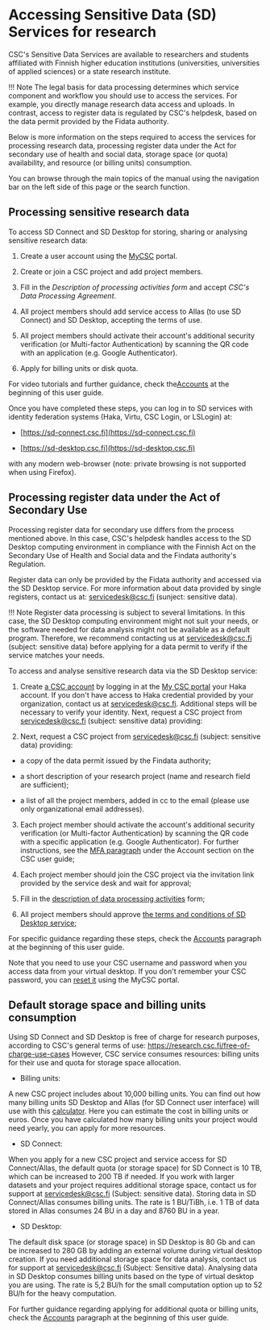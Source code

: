 # Accessing Sensitive Data (SD) Services for research
  
CSC's Sensitive Data Services are available to researchers and students affiliated with Finnish higher education institutions (universities, universities of applied sciences) or a state research institute. 

!!! Note
    The legal basis for data processing determines which service component and workflow you should use to access the services. For example, you directly manage research data access and uploads. In contrast, access to register data is regulated by CSC's helpdesk, based on the data permit provided by the Fidata authority. 

Below is more information on the steps required to access the services for processing research data, processing register data under the Act for secondary use of health and social data, storage space (or quota) availability, and resource (or billing units) consumption.

You can browse through the main topics of the manual using the navigation bar on the left side of this page or the search function.
 
  
  

## Processing sensitive research data
 	 
  
To access SD Connect and SD Desktop for storing, sharing or analysing sensitive research data:

1. Create a user account using the [MyCSC](https://my.csc.fi) portal.  

2. Create or join a CSC project and add project members.

3. Fill in the _Description of processing activities form_ and accept _CSC's Data Processing Agreement_.


4. All project members should add service access to Allas (to use SD Connect) and SD Desktop, accepting the terms of use. 


5. All project members should activate their account's additional security verification (or Multi-factor Authentication) by scanning the QR code with an application (e.g. Google Authenticator).


6. Apply for billing units or disk quota.


For video tutorials and further guidance, check the[Accounts](../../accounts/index.md) at the beginning of this user guide.

Once you have completed these steps, you can log in to SD services with identity federation systems (Haka, Virtu, CSC Login, or LSLogin) at:

* [https://sd-connect.csc.fi](https://sd-connect.csc.fi) 	 
  
 * [https://sd-desktop.csc.fi](https://sd-desktop.csc.fi)	 
  

with any modern web-browser (note: private browsing is not supported when using Firefox).


## Processing register data under the Act of Secondary Use

Processing register data for secondary use differs from the process mentioned above. In this case, CSC's helpdesk handles access to the SD Desktop computing environment in compliance with the Finnish Act on the Secondary Use of Health and Social data and the Findata authority's Regulation.

Register data can only be provided by the Fidata authority and accessed via the SD Desktop service. For more information about data provided by single registers, contact us at: servicedesk@csc.fi (sunject: sensitive data).


!!! Note
    Register data processing is subject to several limitations. In this case, the SD Desktop computing environment might not suit your needs, or the software needed for data analysis might not be available as a default program. Therefore, we recommend contacting us at servicedesk@csc.fi (subject: sensitive data) before applying for a data permit to verify if the service matches your needs. 

To access and analyse sensitive research data via the SD Desktop service:

 1. Create [a CSC account](../../accounts/how-to-create-new-user-account.md) by logging in at the [My CSC portal](https://my.csc.fi) your Haka account. If you don't have access to Haka credential provided by your organization, contact us at servicedesk@csc.fi. Additional steps will be necessary to verify your identity.
Next, request a CSC project from servicedesk@csc.fi (subject: sensitive data) providing: 

2. Next, request a CSC project from servicedesk@csc.fi (subject: sensitive data) providing: 

* a copy of the data permit issued by the Findata authority;

* a short description of your research project (name and research field are sufficient);
 
* a list of all the project members, added in cc to the email (please use only organizational email addresses).
  
 	 
3. Each project member should activate the account's additional security verification (or Multi-factor Authentication) by scanning the QR code with a specific application (e.g. Google Authenticator). For further instructions, see the [MFA paragraph](../../accounts/mfa.md) under the Account section on the CSC user guide;


4. Each project member should join the CSC project via the invitation link provided by the service desk and wait for approval;
  
 	
5. Fill in the [description of data processing activities](../../accounts/when-your-project-handles-personal-data.md) form;	 
  
 	 
6. All project members should approve [the terms and conditions of SD Desktop service](../../accounts/how-to-add-service-access-for-project.md#member);	 
  
 	 
For specific guidance regarding these steps, check the [Accounts](../../accounts/index.md) paragraph at the beginning of this user guide.	 
  
Note that you need to use your CSC username and password when you access data from your virtual desktop. If you don't remember your CSC password, you can [reset it](../../accounts/how-to-change-password.md) using the MyCSC portal.
  
 	 
## Default storage space and billing units consumption

Using SD Connect and SD Desktop is free of charge for research purposes, according to CSC's general terms of use: https://research.csc.fi/free-of-charge-use-cases However, CSC service consumes resources: billing units for their use and quota for storage space allocation. 

* Billing units:

A new CSC project includes about 10,000 billing units. You can find out how many billing units SD Desktop and Allas (for SD Connect user interface) will use with this [calculator](https://research.csc.fi/pricing). Here you can estimate the cost in billing units or euros. Once you have calculated how many billing units your project would need yearly, you can apply for more resources.


* SD Connect:

When you apply for a new CSC project and service access for SD Connect/Allas, the default quota (or storage space) for SD Connect is 10 TB, which can be increased to 200 TB if needed. If you work with larger datasets and your project requires additional storage space, contact us for support at servicedesk@csc.fi (Subject: sensitive data). Storing data in SD Connect/Allas consumes billing units. The rate is 1 BU/TiBh, i.e. 1 TB of data stored in Allas consumes 24 BU in a day and 8760 BU in a year.

* SD Desktop:

The default disk space (or storage space) in SD Desktop is 80 Gb and can be increased to 280 GB by adding an external volume during virtual desktop creation. If you need additional storage space for data analysis, contact us for support at servicedesk@csc.fi (Subject: Sensitive data). 
Analysing data in SD Desktop consumes billing units based on the type of virtual desktop you are using. The rate is 5,2 BU/h for the small computation option up to 52 BU/h for the heavy computation.

For further guidance regarding applying for additional quota or billing units, check the [Accounts](../../accounts/index.md) paragraph at the beginning of this user guide.  
